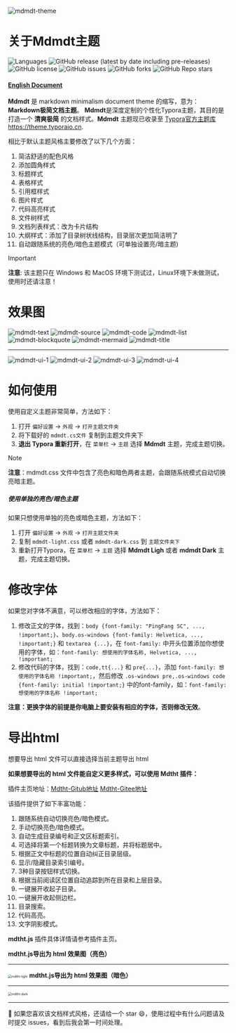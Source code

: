 
![mdmdt-theme](./img/mdmdt-cover.png)
# 关于Mdmdt主题

![Languages](https://img.shields.io/badge/languages-CSS-F34B7D.svg)
![GitHub release (latest by date including pre-releases)](https://img.shields.io/github/v/release/cayxc/Mdmdt?include_prereleases&color=blue&logo=hack-the-box)
![GitHub license](https://img.shields.io/github/license/cayxc/Mdmdt.svg)
![GitHub issues](https://img.shields.io/github/issues/cayxc/Mdmdt?style=flat&logo=github&color=red)
![GitHub forks](https://img.shields.io/github/forks/cayxc/Mdmdt?style=flat&logo=github&color=turquoise)
![GitHub Repo stars](https://img.shields.io/github/stars/cayxc/Mdmdt?style=flat&logo=github&color=green)

#### [English Document](./readme.md)

**Mdmdt** 是 markdown minimalism document theme 的缩写，意为：**Markdown极简文档主题**。
**Mdmdt**是深度定制的个性化Typora主题，其目的是打造一个 **清爽极简** 的文档样式。**Mdmdt** 主题现已收录至 [Typora官方主题库https://theme.typoraio.cn](https://theme.typoraio.cn/).

相比于默认主题风格主要修改了以下几个方面：
1. 简洁舒适的配色风格
2. 添加圆角样式
3. 标题样式
4. 表格样式
5. 引用框样式
6. 图片样式
7. 代码高亮样式
8. 文件树样式
9. 文档列表样式：改为卡片结构
10. 大纲样式：添加了目录树状线结构，目录层次更加简洁明了
11. 自动跟随系统的亮色/暗色主题模式（可单独设置亮/暗主题)

> [!IMPORTANT]
>
> **注意**: 该主题只在 Windows 和 MacOS 环境下测试过，Linux环境下未做测试，使用时还请注意！

# 效果图

![mdmdt-text](./img/mdmdt-text.jpg)
![mdmdt-source](./img/mdmdt-source.jpg)
![mdmdt-code](./img/mdmdt-code.jpg)
![mdmdt-list](./img/mdmdt-list.jpg)
![mdmdt-blockquote](./img/mdmdt-blockquote.jpg)
![mdmdt-mermaid](./img/mdmdt-mermaid.jpg)
![mdmdt-title](./img/mdmdt-title.jpg)

---

![mdmdt-ui-1](./img/mdmdt-ui-1.png)
![mdmdt-ui-2](./img/mdmdt-ui-2.png)
![mdmdt-ui-3](./img/mdmdt-ui-3.jpg)
![mdmdt-ui-4](./img/mdmdt-ui-4.png)

# 如何使用

使用自定义主题非常简单，方法如下：
1. 打开 `偏好设置` -> `外观` -> `打开主题文件夹`
2. 将下载好的 `mdmdt.cs文件` 复制到主题文件夹下
3. **退出 Typora 重新打开**，在 `菜单栏` -> `主题` 选择 **Mdmdt** 主题，完成主题切换。

> [!NOTE]
> **注意**：mdmdt.css 文件中包含了亮色和暗色两者主题，会跟随系统模式自动切换亮暗主题。

##### 使用单独的亮色/暗色主题

如果只想使用单独的亮色或暗色主题，方法如下：
1. 打开 `偏好设置` -> `外观` -> `打开主题文件夹`
2. 复制 `mdmdt-light.css` 或者 `mdmdt-dark.css` 到 `主题文件夹下`
3. 重新打开Typora，在 `菜单栏` -> `主题` 选择 **Mdmdt Ligh** 或者 **mdmdt Dark** 主题，完成主题切换。

# 修改字体

如果您对字体不满意，可以修改相应的字体，方法如下：

1. 修改正文的字体，找到：`body {font-family: "PingFang SC", ..., !important;}`、`body.os-windows {font-family: Helvetica, ..., !important;}` 和 `textarea {...}`，在 `font-family:` 中开头位置添加你想使用的字体，如：`font-family: 想使用的字体名称, Helvetica, ..., !important;`
2. 修改代码的字体，找到：`code,tt{...}` 和 `pre{...}`，添加 `font-family: 想使用的字体名称 !important;`，然后修改 `.os-windows pre,.os-windows code {font-family: initial !important;}` 中的font-family，如：`font-family: 想使用的字体名称 !important;`

**注意：更换字体的前提是你电脑上要安装有相应的字体，否则修改无效**。

# 导出html

想要导出 html 文件可以直接选择当前主题导出 html

**如果想要导出的 html 文件能自定义更多样式，可以使用 Mdtht 插件：**

插件主页地址：[Mdtht-Gitub地址](https://github.com/cayxc/Mdtht)   [Mdtht-Gitee地址](https://gitee.com/cayxc/mdtht)

该插件提供了如下丰富功能：

1. 跟随系统自动切换亮色/暗色模式。
2. 手动切换亮色/暗色模式。
3. 自动生成目录编号和正文区标题索引。
4. 可选择将第一个标题转换为文章标题，并将标题居中。
5. 根据正文中标题的位置自动纠正目录层级。
6. 显示/隐藏目录索引编号。
7. 3种目录按钮样式切换。
8. 根据当前阅读区位置自动追踪到所在目录和上层目录。
9. 一键展开收起子目录。
10. 一键展开收起侧边栏。
11. 目录搜索。
12. 代码高亮。
13. 文字阴影模式。

 **mdtht.js** 插件具体详情请参考插件主页。



**mdtht.js导出为 html 效果图（亮色）**

---

<img src="./img/mdtht-light.png" alt="mdtht-light" style="zoom:50%;" /> **mdtht.js导出为 html 效果图（暗色）**

---

<img src="./img/mdtht-dark.png" alt="mdtht-dark" style="zoom:50%;" />

---

🐳 如果您喜欢该文档样式风格，还请给一个 star 😄，使用过程中有什么问题请及时提交 issues，看到后我会第一时间处理。



